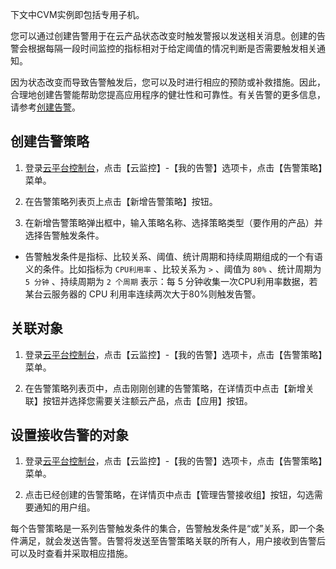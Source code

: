 下文中CVM实例即包括专用子机。

您可以通过创建告警用于在云产品状态改变时触发警报以发送相关消息。创建的告警会根据每隔一段时间监控的指标相对于给定阈值的情况判断是否需要触发相关通知。

因为状态改变而导致告警触发后，您可以及时进行相应的预防或补救措施。因此，合理地创建告警能帮助您提高应用程序的健壮性和可靠性。有关告警的更多信息，请参考[创建告警](/doc/product/248/1073)。

## 创建告警策略
1) 登录[云平台控制台](http://console.tcecqpoc.fsphere.cn/)，点击【云监控】-【我的告警】选项卡，点击【告警策略】菜单。

2) 在告警策略列表页上点击【新增告警策略】按钮。

3) 在新增告警策略弹出框中，输入策略名称、选择策略类型（要作用的产品）并选择告警触发条件。
- 告警触发条件是指标、比较关系、阈值、统计周期和持续周期组成的一个有语义的条件。比如指标为 `CPU利用率` 、比较关系为 `>` 、阈值为 `80%` 、统计周期为 `5 分钟` 、持续周期为 `2 个周期` 表示：每 5 分钟收集一次CPU利用率数据，若某台云服务器的 CPU 利用率连续两次大于80%则触发告警。

## 关联对象
1) 登录[云平台控制台](http://console.tcecqpoc.fsphere.cn/)，点击【云监控】-【我的告警】选项卡，点击【告警策略】菜单。

2) 在告警策略列表页中，点击刚刚创建的告警策略，在详情页中点击【新增关联】按钮并选择您需要关注额云产品，点击【应用】按钮。

## 设置接收告警的对象
1) 登录[云平台控制台](http://console.tcecqpoc.fsphere.cn/)，点击【云监控】-【我的告警】选项卡，点击【告警策略】菜单。

2) 点击已经创建的告警策略，在详情页中点击【管理告警接收组】按钮，勾选需要通知的用户组。


每个告警策略是一系列告警触发条件的集合，告警触发条件是“或”关系，即一个条件满足，就会发送告警。告警将发送至告警策略关联的所有人，用户接收到告警后可以及时查看并采取相应措施。

